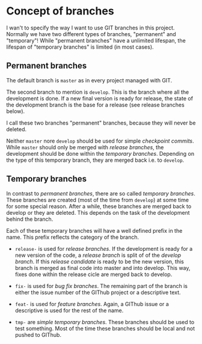 # Concept of branches

I wan't to specify the way I want to use GIT branches in this project.
Normally we have two different types of branches, "permanent" and "temporary"!
While "permanent branches" have a unlimited lifespan, the lifespan of
"temporary branches" is limited (in most cases).


## Permanent branches

The default branch is ``master`` as in every project managed with GIT.

The second branch to mention is ``develop``. This is the branch where all the
development is done. If a new final version is ready for release, the state
of the development branch is the base for a release (see release branches below).

I call these two branches "permanent" branches, because they will never be
deleted.

Neither ``master`` nore ``develop`` should be used for simple *checkpoint
commits*. While ``master`` should only be merged with *release branches*,
the development should be done within the *temporary branches*. Depending on
the type of this temporary branch, they are merged back i.e. to ``develop``.


## Temporary branches

In contrast to *permanent branches*, there are so called *temporary branches*.
These branches are created (most of the time from ``develop``) at some
time for some special reason. After a while, these branches are merged back
to develop or they are deleted. This depends on the task of the development
behind the branch.

Each of these temporary branches will have a well defined prefix in the name.
This prefix reflects the category of the branch.

* ``release-`` is used for *release branches*. If the development is
ready for a new version of the code, a *release branch* is split of of the
*develop branch*. If this *release candidate* is ready to be the new
version, this branch is merged as final code into master and into develop.
This way, fixes done within the release cicle are merged back to develop.

* ``fix-`` is used for *bug fix branches*. The remaining part of the branch
is either the issue number of the GIThub project or a descriptive text.

* ``feat-`` is used for *feature branches*. Again, a GIThub issue or a
descriptive is used for the rest of the name.

* ``tmp-`` are *simple temporary branches*. These branches should be used to
test something. Most of the time these branches should be local and not
pushed to GIThub.
